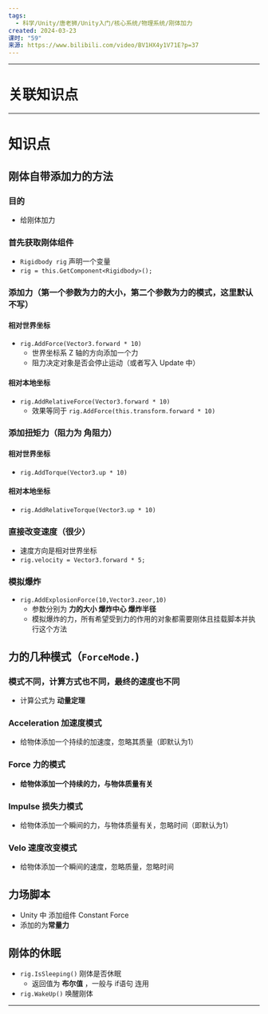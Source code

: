 ```yaml
---
tags:
  - 科学/Unity/唐老狮/Unity入门/核心系统/物理系统/刚体加力
created: 2024-03-23
课时: "59"
来源: https://www.bilibili.com/video/BV1HX4y1V71E?p=37
---
```


---
# 关联知识点


---
# 知识点

## 刚体自带添加力的方法

### 目的

- 给刚体加力
### 首先获取刚体组件

- `Rigidbody rig` 声明一个变量
- `rig = this.GetComponent<Rigidbody>();`
### 添加力（第一个参数为**力的大小**，第二个参数为**力的模式**，这里默认不写）

#### 相对世界坐标

- `rig.AddForce(Vector3.forward * 10)`
	- 世界坐标系 Z 轴的方向添加一个力
	- 阻力决定对象是否会停止运动（或者写入 Update 中）
#### 相对本地坐标

- `rig.AddRelativeForce(Vector3.forward * 10)`
	- 效果等同于 `rig.AddForce(this.transform.forward * 10)`
### 添加扭矩力（阻力为 角阻力）

#### 相对世界坐标

- `rig.AddTorque(Vector3.up * 10)`
#### 相对本地坐标

- `rig.AddRelativeTorque(Vector3.up * 10)`
### 直接改变速度（很少）

- 速度方向是相对世界坐标
- `rig.velocity = Vector3.forward * 5;`
### 模拟爆炸

- `rig.AddExplosionForce(10,Vector3.zeor,10)`
	- 参数分别为 **力的大小  爆炸中心 爆炸半径**
	- 模拟爆炸的力，所有希望受到力的作用的对象都需要刚体且挂载脚本并执行这个方法
## 力的几种模式（`ForceMode.`)

### 模式不同，计算方式也不同，最终的速度也不同

- 计算公式为 **动量定理**
### Acceleration 加速度模式

- 给物体添加一个持续的加速度，忽略其质量（即默认为1）
### Force 力的模式

- **给物体添加一个持续的力，与物体质量有关**
### Impulse 损失力模式

- 给物体添加一个瞬间的力，与物体质量有关，忽略时间（即默认为1）
### Velo 速度改变模式

- 给物体添加一个瞬间的速度，忽略质量，忽略时间
## 力场脚本

- Unity 中 添加组件 Constant Force
- 添加的为**常量力**

## 刚体的休眠

 - `rig.IsSleeping()` 刚体是否休眠
	 - 返回值为 **布尔值** ，一般与 if语句 连用
- `rig.WakeUp()` 唤醒刚体

---
